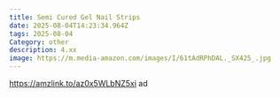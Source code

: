 ```yaml
---
title: Semi Cured Gel Nail Strips
date: 2025-08-04T14:23:34.964Z
tags: 2025-08-04
Category: other
description: 4.xx
image: https://m.media-amazon.com/images/I/61tAdRPhDAL._SX425_.jpg
---
```

<!--StartFragment-->

https://amzlink.to/az0x5WLbNZ5xi ad

<!--EndFragment-->